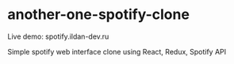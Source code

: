 # another-one-spotify-clone
 
 Live demo: spotify.ildan-dev.ru

Simple spotify web interface clone using React, Redux, Spotify API
